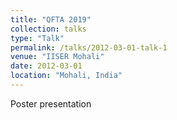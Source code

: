 ```yaml
---
title: "QFTA 2019"
collection: talks
type: "Talk"
permalink: /talks/2012-03-01-talk-1
venue: "IISER Mohali"
date: 2012-03-01
location: "Mohali, India"
---
```


Poster presentation
